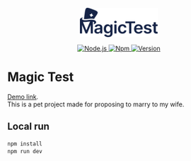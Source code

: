 <p align="center">
  <a href="https://hicugi.github.io/magic-test/">
    <img src="public/assets/img/logo.svg" alt="TvMaze" width="176px">
  </a>
</p>

<p align="center">
  <a href="https://nodejs.org/en/">
    <img src="https://img.shields.io/badge/Node.js-v16.13.2-339933" alt="Node.js">
  </a>
  <a href="https://npmjs.com/">
    <img src="https://img.shields.io/badge/npm-v8.1.2-CB3837" alt="Npm">
  </a>
  <a href="https://vuejs.org/">
    <img src="https://img.shields.io/badge/Vue.js-v3.2.16-4FC08D" alt="Version">
  </a>
</p>

# Magic Test

[Demo link](https://hicugi.github.io/magic-test/).<br>
This is a pet project made for proposing to marry to my wife.

## Local run

```bash
npm install
npm run dev
```
